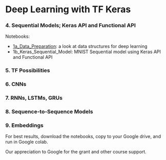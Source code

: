 # Deep Learning with TF Keras


### 4. Sequential Models; Keras API and Functional API

Notebooks: 

* <a href="https://drive.google.com/file/d/15SAReqjgepiee-DjoHJvrR1UGoy60qV-/view?usp=sharing" target="_blank">1a_Data_Preparation</a>: a look at data structures for deep learning
* 1b_Keras_Sequential_Model: MNIST Sequential model using Keras API and Functional API

### 5. TF Possibilities
### 6. CNNs
### 7. RNNs, LSTMs, GRUs
### 8. Sequence-to-Sequence Models
### 9. Embeddings


For best results, download the notebooks, copy to your Google drive, and run in Google colab.


Our appreciation to Google for the grant and other course support. 
